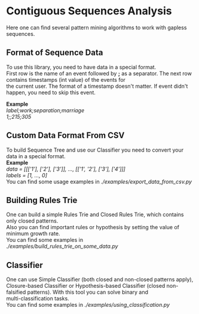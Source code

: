 # Contiguous Sequences Analysis
Here one can find several pattern mining algorithms to work with gapless sequences. 
  
## Format of Sequence Data
To use this library, you need to have data in a special format.  
First row is the name of an event followed by **;** as a separator. The next row contains timestamps (int value) of the events for  
the current user. The format of a timestamp doesn't matter. If event didn't happen, you need to skip this event.
  
**Example**  
*label;work;separation;marriage*  
*1;;215;305*  
  
## Custom Data Format From CSV  
To build Sequence Tree and use our Classifier you need to convert your data in a special format.  
**Example**  
*data = [[['1'], ['2'], ['3']], ..., [['1', '2'], ['3'], ['4']]]*  
*labels = [1, ..., 0]*  
You can find some usage examples in *./examples/export_data_from_csv.py*    
  
## Building Rules Trie 
One can build a simple Rules Trie and Closed Rules Trie, which contains only closed patterns.  
Also you can find important rules or hypothesis by setting the value of minimum growth rate.  
You can find some examples in *./examples/build_rules_trie_on_some_data.py*  
  
## Classifier 
One can use Simple Classifier (both closed and non-closed patterns apply), Closure-based Classifier or Hypothesis-based Classifier (closed non-falsified patterns). With this tool you can solve binary and  
multi-classification tasks.  
You can find some examples in *./examples/using_classification.py*  
